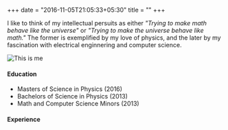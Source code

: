 +++
date = "2016-11-05T21:05:33+05:30"
title = ""
+++

I like to think of my intellectual persuits as either *"Trying to make math behave like the universe"* or *"Trying to make the universe behave like math."* The former is exemplified by my love of physics, and the later by my fascination with electrical enginnering  and computer science.  


![This is me][1]


#### Education

* Masters of Science in Physics (2016)
* Bachelors of Science in Physics (2013)
* Math and Computer Science Minors (2013)

#### Experience




[1]: /img/me.jpg
